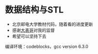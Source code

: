 # 数据结构与STL

+ 北京邮电大学教材代码，随着看的进度更新
+ 感谢[大表哥](https://github.com/SkytreeRom)对我的监督
+ 希望可以坚持下去


编译环境：codeblocks，gcc version 6.3.0